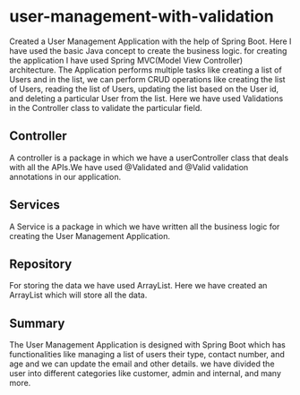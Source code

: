 # user-management-with-validation
Created a User Management Application with the help of Spring Boot. Here I have used the basic Java concept to create the business logic. for creating the application I have used Spring MVC(Model View Controller) architecture. The Application performs multiple tasks like creating a list of Users and in the list, we can perform CRUD operations like creating the list of Users, reading the list of Users, updating the list based on the User id, and deleting a particular User from the list. Here we have used Validations in the Controller class to validate the particular field.

## Controller
A controller is a package in which we have a userController class that deals with all the APIs.We have used @Validated and @Valid validation annotations in our application.

## Services
A Service is a package in which we have written all the business logic for creating the User Management Application.

## Repository
For storing the data we have used ArrayList. Here we have created an ArrayList which will store all the data.

## Summary
The User Management Application is designed with Spring Boot which has functionalities like managing a list of users their type, contact number, and age and we can update the email and other details. we have divided the user into different categories like customer, admin and internal, and many more.
